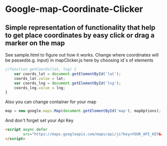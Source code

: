 # Google-map-Coordinate-Clicker
Simple representation of functionality that help to get place coordinates by easy click or drag a marker on the map
---------------
See sample.html to figure out how it works.
Change where coordinates will be passed(e.g. input) in mapClicker.js here by choosing id`s of elements
```js
//function getCoords(lat, lng) {
    var coords_lat = document.getElementById('lat');
    coords_lat.value = lat;
    var coords_lng = document.getElementById('lng');
    coords_lng.value = lng;
}
```
Also you can change container for your map
```js
map = new google.maps.Map(document.getElementById('map'), mapOptions); //here you can change map container
```
And don't forget set your Api Key
```html
<script async defer
        src="https://maps.googleapis.com/maps/api/js?key=YOUR_API_KEY&callback=initMap">
</script>
```
